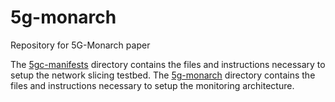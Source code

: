 # 5g-monarch
Repository for 5G-Monarch paper

The [5gc-manifests](5gc-manifests) directory contains the files and instructions necessary to setup the network slicing testbed.
The [5g-monarch](5g-monarch) directory contains the files and instructions necessary to setup the monitoring architecture.
